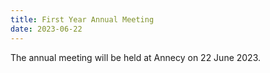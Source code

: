 ```yaml
---
title: First Year Annual Meeting 
date: 2023-06-22
---
```


The annual meeting will be held at Annecy on 22 June 2023.





